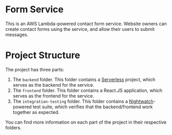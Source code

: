 # Form Service

This is an AWS Lambda-powered contact form service.  Website owners can create contact forms using the service, and allow their users to submit messages.

# Project Structure

The project has three parts:

1. The `backend` folder.  This folder contains a [Serverless](https://github.com/serverless/serverless) project, which serves as the backend for the service.
2. The `frontend` folder.  This folder contains a React.JS application, which serves as the frontend for the service.
3. The `integration-testing` folder.  This folder contains a [Nightwatch](https://github.com/nightwatchjs/nightwatch)-powered test suite, which verifies that the backend/frontend work together as expected.

You can find more information on each part of the project in their respective folders.

